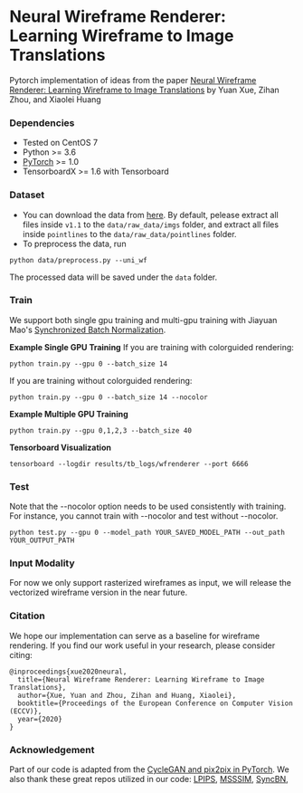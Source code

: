 # Neural Wireframe Renderer: Learning Wireframe to Image Translations
Pytorch implementation of ideas from the paper [Neural Wireframe Renderer: Learning Wireframe to Image Translations](https://arxiv.org/pdf/1912.03840.pdf) by Yuan Xue, Zihan Zhou, and Xiaolei Huang

### Dependencies
* Tested on CentOS 7
* Python >= 3.6
* [PyTorch](https://pytorch.org) >= 1.0
* TensorboardX >= 1.6 with Tensorboard

### Dataset
* You can download the data from [here](https://github.com/huangkuns/wireframe). By default, pelease extract all files inside ``v1.1`` to the ``data/raw_data/imgs`` folder, and extract all files inside ``pointlines``  to the ``data/raw_data/pointlines`` folder.
* To preprocess the data, run
```
python data/preprocess.py --uni_wf
```
The processed data will be saved under the ``data`` folder.


### Train
We support both single gpu training and multi-gpu training with Jiayuan Mao's [Synchronized Batch Normalization](https://github.com/vacancy/Synchronized-BatchNorm-PyTorch).

**Example Single GPU Training**
If you are training with colorguided rendering:
```
python train.py --gpu 0 --batch_size 14
```
If you are training without colorguided rendering:
```
python train.py --gpu 0 --batch_size 14 --nocolor
```

**Example Multiple GPU Training**
```
python train.py --gpu 0,1,2,3 --batch_size 40
```

**Tensorboard Visualization**
```
tensorboard --logdir results/tb_logs/wfrenderer --port 6666
```

### Test 
Note that the --nocolor option needs to be used consistently with training. For instance, you cannot train with --nocolor and test without --nocolor.
```
python test.py --gpu 0 --model_path YOUR_SAVED_MODEL_PATH --out_path YOUR_OUTPUT_PATH
```


### Input Modality
For now we only support rasterized wireframes as input, we will release the vectorized wireframe version in the near future.


### Citation
We hope our implementation can serve as a baseline for wireframe rendering. If you find our work useful in your research, please consider citing:
```
@inproceedings{xue2020neural,
  title={Neural Wireframe Renderer: Learning Wireframe to Image Translations},
  author={Xue, Yuan and Zhou, Zihan and Huang, Xiaolei},
  booktitle={Proceedings of the European Conference on Computer Vision (ECCV)},
  year={2020}
}
```

### Acknowledgement
Part of our code is adapted from the [CycleGAN and pix2pix in PyTorch](https://github.com/junyanz/pytorch-CycleGAN-and-pix2pix).
We also thank these great repos utilized in our code: [LPIPS](https://github.com/richzhang/PerceptualSimilarity), [MSSSIM](https://github.com/jorge-pessoa/pytorch-msssim), [SyncBN](https://github.com/vacancy/Synchronized-BatchNorm-PyTorch), 
